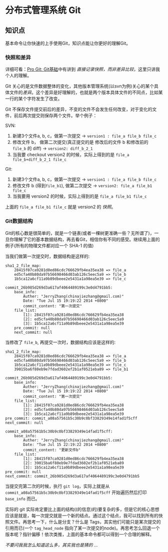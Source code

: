 # 分布式管理系统 Git


## 知识点

基本命令让你快速的上手使用Git，知识点能让你更好的理解Git。

### 快照和差异

详细可看：[Pro Git: Git基础](http://iissnan.com/progit/html/zh/ch1_3.html)中有讲到 *直接记录快照，而非差异比较*，这里只讲我个人的理解。

Git 关心的是文件数据整体的变化，其他版本管理系统(以svn为例)关心的某个具体文件的*差异*。这个差异是好理解的，也就是两个版本具体文件的不同点，比如某一行的某个字符发生了改变。

Git 不保存文件提交前后的差异，不变的文件不会发生任何改变，对于变化的文件，前后两次提交则保存两个文件。举个例子：

SVN:

1. 新建3个文件a, b, c，做第一次提交 ->  `version1 : file_a file_b file_c`
2. 修改文件 b， 做第二次提交(真正提交的是 修改后的文件 b 和修改前的 `file_b` 的 diff) -> `version2: diff_b_2_1`
3. 当我要 checkout version2 的时候，实际上得到的是 `file_a file_b+diff_b_2_1 file_c`

Git:

1. 新建3个文件a, b, c，做第一次提交 ->  `version1 : file_a file_b file_c`
2. 修改文件 b (得到`file_b1`), 做第二次提交 -> `version2: file_a file_b1 file_c` 
3. 当我要用 version2 的时候，实际上得到的是 `file_a file_b1 file_c` 

上面的 `file_a file_b1 file_c` 就是 version2 的 *快照*。

### Git数据结构

Git的核心数是很简单的，就是一个链表(或者一棵树更准确一些？无所谓了)，一旦你理解了它的基本数据结构，再去看Git，相信你有不同的感受。继续用上面的例子(所有的物理文件都对应一个 SHA-1 的值)

当我们做第一次提交时，数据结构是这样的:


    sha1_2_file_map:
        28415f07ca9281d0ed86cdc766629fb4ea35ea38 => file_a
        ed5cfa40b80da97b56698466d03ab126c5eec5a9 => file_b
        1b5ca12a6cf11a9b89dbeee2e5431a1a98ea5e39 => file_c
    
    commit_26b985d269d3a617af4064489199c3e0d4791bb5:
        base_info:
            Auther: "JerryZhang(chinajiezhang@gmail.com)"
            Date: "Tue Jul 15 19:19:22 2014 +0800"
            commit_content: "第一次提交"
        file_list:
            [1]: 28415f07ca9281d0ed86cdc766629fb4ea35ea38
            [2]: ed5cfa40b80da97b56698466d03ab126c5eec5a9
            [3]: 1b5ca12a6cf11a9b89dbeee2e5431a1a98ea5e39
        pre_commit: null
        next_commit: null

当修改了 `file_b`, 再提交一次时，数据结构应该是这样的:

    sha1_2_file_map:
        28415f07ca9281d0ed86cdc766629fb4ea35ea38 => file_a
        ed5cfa40b80da97b56698466d03ab126c5eec5a9 => file_b
        1b5ca12a6cf11a9b89dbeee2e5431a1a98ea5e39 => file_c
        39015ba6f80eb9e7fdad3602ef2b1af0521eba89 => file_b1
    
    commit_26b985d269d3a617af4064489199c3e0d4791bb5:
        base_info:
            Auther: "JerryZhang(chinajiezhang@gmail.com)"
            Date: "Tue Jul 15 19:19:22 2014 +0800"
            commit_content: "第一次提交"
        file_list:
            [1]: 28415f07ca9281d0ed86cdc766629fb4ea35ea38
            [2]: ed5cfa40b80da97b56698466d03ab126c5eec5a9
            [3]: 1b5ca12a6cf11a9b89dbeee2e5431a1a98ea5e39
    pre_commit: commit_a08a57561b5c30b9c0bf33829349e14fad1f5cff
    next_commit: null
    
    commit_a08a57561b5c30b9c0bf33829349e14fad1f5cff:
        base_info:
            Auther: "JerryZhang(chinajiezhang@gmail.com)"
            Date: "Tue Jul 15 22:19:22 2014 +0800"
            commit_content: "更新文件b"
        file_list:
            [1]: 28415f07ca9281d0ed86cdc766629fb4ea35ea38
            [2]: 39015ba6f80eb9e7fdad3602ef2b1af0521eba89
            [3]: 1b5ca12a6cf11a9b89dbeee2e5431a1a98ea5e39
    pre_commit: null
    next_commit: commit_26b985d269d3a617af4064489199c3e0d4791bb5

当提交完第二次的时候，执行 `git log`，实际上就是从 `commit_a08a57561b5c30b9c0bf33829349e14fad1f5cff` 开始遍历然后打印 `base_info` 而已。

实际的 git 实际肯定要比上面的结构((的信息)的)要复杂的多，但是它的核心思想应该是就是，每一次提交就是一个新的结点。通过这个结点，我可以找到所有的快照文件。再思考一下，什么是分支？什么是 Tags，其实他们可能只是某次提交的引用而已(一个 `tag_head_node` 指向了某一次提交的node)。再思考怎么回退一个版本呢？指针偏移！依次类推，上面的基本命令都可以得到一个合理的解释。

*不要问我我怎么知道这么多，其实我也是猜的 ...*
